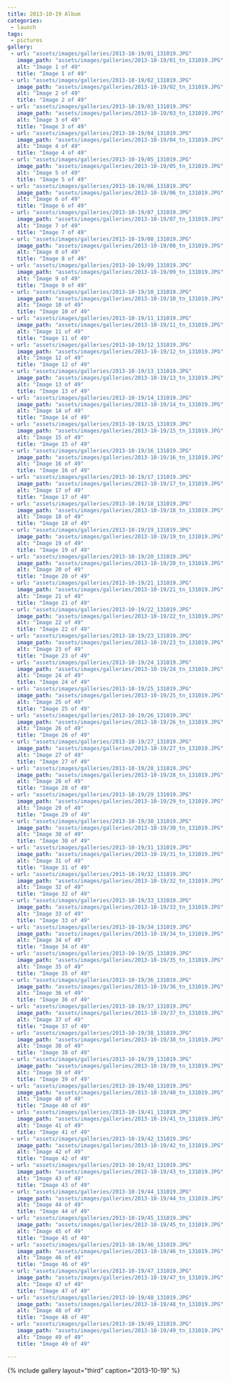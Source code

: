 ```yaml
---
title: 2013-10-19 Album
categories:
 - launch
tags:
 - pictures
gallery:
 - url: "assets/images/galleries/2013-10-19/01_131019.JPG"
   image_path: "assets/images/galleries/2013-10-19/01_tn_131019.JPG"
   alt: "Image 1 of 49"
   title: "Image 1 of 49"
 - url: "assets/images/galleries/2013-10-19/02_131019.JPG"
   image_path: "assets/images/galleries/2013-10-19/02_tn_131019.JPG"
   alt: "Image 2 of 49"
   title: "Image 2 of 49"
 - url: "assets/images/galleries/2013-10-19/03_131019.JPG"
   image_path: "assets/images/galleries/2013-10-19/03_tn_131019.JPG"
   alt: "Image 3 of 49"
   title: "Image 3 of 49"
 - url: "assets/images/galleries/2013-10-19/04_131019.JPG"
   image_path: "assets/images/galleries/2013-10-19/04_tn_131019.JPG"
   alt: "Image 4 of 49"
   title: "Image 4 of 49"
 - url: "assets/images/galleries/2013-10-19/05_131019.JPG"
   image_path: "assets/images/galleries/2013-10-19/05_tn_131019.JPG"
   alt: "Image 5 of 49"
   title: "Image 5 of 49"
 - url: "assets/images/galleries/2013-10-19/06_131019.JPG"
   image_path: "assets/images/galleries/2013-10-19/06_tn_131019.JPG"
   alt: "Image 6 of 49"
   title: "Image 6 of 49"
 - url: "assets/images/galleries/2013-10-19/07_131019.JPG"
   image_path: "assets/images/galleries/2013-10-19/07_tn_131019.JPG"
   alt: "Image 7 of 49"
   title: "Image 7 of 49"
 - url: "assets/images/galleries/2013-10-19/08_131019.JPG"
   image_path: "assets/images/galleries/2013-10-19/08_tn_131019.JPG"
   alt: "Image 8 of 49"
   title: "Image 8 of 49"
 - url: "assets/images/galleries/2013-10-19/09_131019.JPG"
   image_path: "assets/images/galleries/2013-10-19/09_tn_131019.JPG"
   alt: "Image 9 of 49"
   title: "Image 9 of 49"
 - url: "assets/images/galleries/2013-10-19/10_131019.JPG"
   image_path: "assets/images/galleries/2013-10-19/10_tn_131019.JPG"
   alt: "Image 10 of 49"
   title: "Image 10 of 49"
 - url: "assets/images/galleries/2013-10-19/11_131019.JPG"
   image_path: "assets/images/galleries/2013-10-19/11_tn_131019.JPG"
   alt: "Image 11 of 49"
   title: "Image 11 of 49"
 - url: "assets/images/galleries/2013-10-19/12_131019.JPG"
   image_path: "assets/images/galleries/2013-10-19/12_tn_131019.JPG"
   alt: "Image 12 of 49"
   title: "Image 12 of 49"
 - url: "assets/images/galleries/2013-10-19/13_131019.JPG"
   image_path: "assets/images/galleries/2013-10-19/13_tn_131019.JPG"
   alt: "Image 13 of 49"
   title: "Image 13 of 49"
 - url: "assets/images/galleries/2013-10-19/14_131019.JPG"
   image_path: "assets/images/galleries/2013-10-19/14_tn_131019.JPG"
   alt: "Image 14 of 49"
   title: "Image 14 of 49"
 - url: "assets/images/galleries/2013-10-19/15_131019.JPG"
   image_path: "assets/images/galleries/2013-10-19/15_tn_131019.JPG"
   alt: "Image 15 of 49"
   title: "Image 15 of 49"
 - url: "assets/images/galleries/2013-10-19/16_131019.JPG"
   image_path: "assets/images/galleries/2013-10-19/16_tn_131019.JPG"
   alt: "Image 16 of 49"
   title: "Image 16 of 49"
 - url: "assets/images/galleries/2013-10-19/17_131019.JPG"
   image_path: "assets/images/galleries/2013-10-19/17_tn_131019.JPG"
   alt: "Image 17 of 49"
   title: "Image 17 of 49"
 - url: "assets/images/galleries/2013-10-19/18_131019.JPG"
   image_path: "assets/images/galleries/2013-10-19/18_tn_131019.JPG"
   alt: "Image 18 of 49"
   title: "Image 18 of 49"
 - url: "assets/images/galleries/2013-10-19/19_131019.JPG"
   image_path: "assets/images/galleries/2013-10-19/19_tn_131019.JPG"
   alt: "Image 19 of 49"
   title: "Image 19 of 49"
 - url: "assets/images/galleries/2013-10-19/20_131019.JPG"
   image_path: "assets/images/galleries/2013-10-19/20_tn_131019.JPG"
   alt: "Image 20 of 49"
   title: "Image 20 of 49"
 - url: "assets/images/galleries/2013-10-19/21_131019.JPG"
   image_path: "assets/images/galleries/2013-10-19/21_tn_131019.JPG"
   alt: "Image 21 of 49"
   title: "Image 21 of 49"
 - url: "assets/images/galleries/2013-10-19/22_131019.JPG"
   image_path: "assets/images/galleries/2013-10-19/22_tn_131019.JPG"
   alt: "Image 22 of 49"
   title: "Image 22 of 49"
 - url: "assets/images/galleries/2013-10-19/23_131019.JPG"
   image_path: "assets/images/galleries/2013-10-19/23_tn_131019.JPG"
   alt: "Image 23 of 49"
   title: "Image 23 of 49"
 - url: "assets/images/galleries/2013-10-19/24_131019.JPG"
   image_path: "assets/images/galleries/2013-10-19/24_tn_131019.JPG"
   alt: "Image 24 of 49"
   title: "Image 24 of 49"
 - url: "assets/images/galleries/2013-10-19/25_131019.JPG"
   image_path: "assets/images/galleries/2013-10-19/25_tn_131019.JPG"
   alt: "Image 25 of 49"
   title: "Image 25 of 49"
 - url: "assets/images/galleries/2013-10-19/26_131019.JPG"
   image_path: "assets/images/galleries/2013-10-19/26_tn_131019.JPG"
   alt: "Image 26 of 49"
   title: "Image 26 of 49"
 - url: "assets/images/galleries/2013-10-19/27_131019.JPG"
   image_path: "assets/images/galleries/2013-10-19/27_tn_131019.JPG"
   alt: "Image 27 of 49"
   title: "Image 27 of 49"
 - url: "assets/images/galleries/2013-10-19/28_131019.JPG"
   image_path: "assets/images/galleries/2013-10-19/28_tn_131019.JPG"
   alt: "Image 28 of 49"
   title: "Image 28 of 49"
 - url: "assets/images/galleries/2013-10-19/29_131019.JPG"
   image_path: "assets/images/galleries/2013-10-19/29_tn_131019.JPG"
   alt: "Image 29 of 49"
   title: "Image 29 of 49"
 - url: "assets/images/galleries/2013-10-19/30_131019.JPG"
   image_path: "assets/images/galleries/2013-10-19/30_tn_131019.JPG"
   alt: "Image 30 of 49"
   title: "Image 30 of 49"
 - url: "assets/images/galleries/2013-10-19/31_131019.JPG"
   image_path: "assets/images/galleries/2013-10-19/31_tn_131019.JPG"
   alt: "Image 31 of 49"
   title: "Image 31 of 49"
 - url: "assets/images/galleries/2013-10-19/32_131019.JPG"
   image_path: "assets/images/galleries/2013-10-19/32_tn_131019.JPG"
   alt: "Image 32 of 49"
   title: "Image 32 of 49"
 - url: "assets/images/galleries/2013-10-19/33_131019.JPG"
   image_path: "assets/images/galleries/2013-10-19/33_tn_131019.JPG"
   alt: "Image 33 of 49"
   title: "Image 33 of 49"
 - url: "assets/images/galleries/2013-10-19/34_131019.JPG"
   image_path: "assets/images/galleries/2013-10-19/34_tn_131019.JPG"
   alt: "Image 34 of 49"
   title: "Image 34 of 49"
 - url: "assets/images/galleries/2013-10-19/35_131019.JPG"
   image_path: "assets/images/galleries/2013-10-19/35_tn_131019.JPG"
   alt: "Image 35 of 49"
   title: "Image 35 of 49"
 - url: "assets/images/galleries/2013-10-19/36_131019.JPG"
   image_path: "assets/images/galleries/2013-10-19/36_tn_131019.JPG"
   alt: "Image 36 of 49"
   title: "Image 36 of 49"
 - url: "assets/images/galleries/2013-10-19/37_131019.JPG"
   image_path: "assets/images/galleries/2013-10-19/37_tn_131019.JPG"
   alt: "Image 37 of 49"
   title: "Image 37 of 49"
 - url: "assets/images/galleries/2013-10-19/38_131019.JPG"
   image_path: "assets/images/galleries/2013-10-19/38_tn_131019.JPG"
   alt: "Image 38 of 49"
   title: "Image 38 of 49"
 - url: "assets/images/galleries/2013-10-19/39_131019.JPG"
   image_path: "assets/images/galleries/2013-10-19/39_tn_131019.JPG"
   alt: "Image 39 of 49"
   title: "Image 39 of 49"
 - url: "assets/images/galleries/2013-10-19/40_131019.JPG"
   image_path: "assets/images/galleries/2013-10-19/40_tn_131019.JPG"
   alt: "Image 40 of 49"
   title: "Image 40 of 49"
 - url: "assets/images/galleries/2013-10-19/41_131019.JPG"
   image_path: "assets/images/galleries/2013-10-19/41_tn_131019.JPG"
   alt: "Image 41 of 49"
   title: "Image 41 of 49"
 - url: "assets/images/galleries/2013-10-19/42_131019.JPG"
   image_path: "assets/images/galleries/2013-10-19/42_tn_131019.JPG"
   alt: "Image 42 of 49"
   title: "Image 42 of 49"
 - url: "assets/images/galleries/2013-10-19/43_131019.JPG"
   image_path: "assets/images/galleries/2013-10-19/43_tn_131019.JPG"
   alt: "Image 43 of 49"
   title: "Image 43 of 49"
 - url: "assets/images/galleries/2013-10-19/44_131019.JPG"
   image_path: "assets/images/galleries/2013-10-19/44_tn_131019.JPG"
   alt: "Image 44 of 49"
   title: "Image 44 of 49"
 - url: "assets/images/galleries/2013-10-19/45_131019.JPG"
   image_path: "assets/images/galleries/2013-10-19/45_tn_131019.JPG"
   alt: "Image 45 of 49"
   title: "Image 45 of 49"
 - url: "assets/images/galleries/2013-10-19/46_131019.JPG"
   image_path: "assets/images/galleries/2013-10-19/46_tn_131019.JPG"
   alt: "Image 46 of 49"
   title: "Image 46 of 49"
 - url: "assets/images/galleries/2013-10-19/47_131019.JPG"
   image_path: "assets/images/galleries/2013-10-19/47_tn_131019.JPG"
   alt: "Image 47 of 49"
   title: "Image 47 of 49"
 - url: "assets/images/galleries/2013-10-19/48_131019.JPG"
   image_path: "assets/images/galleries/2013-10-19/48_tn_131019.JPG"
   alt: "Image 48 of 49"
   title: "Image 48 of 49"
 - url: "assets/images/galleries/2013-10-19/49_131019.JPG"
   image_path: "assets/images/galleries/2013-10-19/49_tn_131019.JPG"
   alt: "Image 49 of 49"
   title: "Image 49 of 49"

---
```


{% include gallery layout="third" caption="2013-10-19" %}
